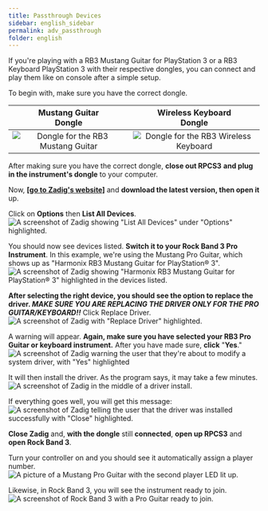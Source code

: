```yaml
---
title: Passthrough Devices
sidebar: english_sidebar
permalink: adv_passthrough
folder: english
---
```


If you're playing with a RB3 Mustang Guitar for PlayStation 3 or a RB3 Keyboard PlayStation 3 with their respective dongles, you can connect and play them like on console after a simple setup.

To begin with, make sure you have the correct dongle.

| **Mustang Guitar<br>Dongle** | **Wireless Keyboard<br>Dongle** |
|:------------------:|:---------------------:|
| ![Dongle for the RB3 Mustang Guitar](https://carlmylo.github.io/docu-rpcs3/images/btns/ctrls/ps3/recprotar.png "Dongle for the RB3 Mustang Guitar") | ![Dongle for the RB3 Wireless Keyboard](https://carlmylo.github.io/docu-rpcs3/images/btns/ctrls/ps3/reckeys.png "Dongle for the RB3 Wireless Keyboard") |

After making sure you have the correct dongle, **close out RPCS3** **and plug in the instrument's dongle** to your computer.

Now, [**\[go to Zadig's website\]**](https://zadig.akeo.ie/) and **download the latest version, then open it** up.

Click on **Options** then **List All Devices**.  
![A screenshot of Zadig showing "List All Devices" under "Options" highlighted.](https://carlmylo.github.io/docu-rpcs3/images/pass/zadiglistall.png "Zadig: Options: List All Devices")

You should now see devices listed. **Switch it to your Rock Band 3 Pro Instrument**. In this example, we're using the Mustang Pro Guitar, which shows up as "Harmonix RB3 Mustang Guitar for PlayStation® 3".  
![A screenshot of Zadig showing "Harmonix RB3 Mustang Guitar for PlayStation® 3" highlighted in the devices listed.](https://carlmylo.github.io/docu-rpcs3/images/pass/zadigsel.png "Zadig: Harmonix RB3 Mustang Guitar for PlayStation® 3")

**After selecting the right device, you should see the option to replace the driver. _MAKE SURE YOU ARE REPLACING THE DRIVER ONLY FOR THE PRO GUITAR/KEYBOARD!!_** Click Replace Driver.  
![A screenshot of Zadig with "Replace Driver" highlighted.](https://carlmylo.github.io/docu-rpcs3/images/pass/zadigreplace.png "Zadig: Replace Driver")

A warning will appear. **Again, make sure you have selected your RB3 Pro Guitar or keyboard instrument.** After you have made sure, **click** "**Yes**."  
![A screenshot of Zadig warning the user that they're about to modify a system driver, with "Yes" highlighted](https://carlmylo.github.io/docu-rpcs3/images/pass/zadigreplace.png "Zadig: Warning - System Driver")

It will then install the driver. As the program says, it may take a few minutes.  
![A screenshot of Zadig in the middle of a driver install.](https://carlmylo.github.io/docu-rpcs3/images/pass/zadigprogress.png "Zadig: Installing Driver...")


If everything goes well, you will get this message:  
![A screenshot of Zadig telling the user that the driver was installed successfully with "Close" highlighted.](https://carlmylo.github.io/docu-rpcs3/images/pass/zadigdone.png "Zadig: Success")

**Close Zadig** and, **with the dongle** still **connected**, **open up RPCS3** and **open Rock Band 3**.

Turn your controller on and you should see it automatically assign a player number.  
![A picture of a Mustang Pro Guitar with the second player LED lit up.](https://carlmylo.github.io/docu-rpcs3/images/pass/protaron.png "Fender Mustang Pro Guitar: Player 2")

Likewise, in Rock Band 3, you will see the instrument ready to join.  
![A screenshot of Rock Band 3 with a Pro Guitar ready to join.](https://carlmylo.github.io/docu-rpcs3/images/pass/rb3player.png "Rock Band 3: Pro Guitar ready to join")